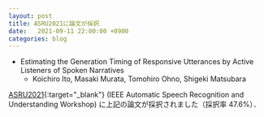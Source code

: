 ```yaml
---
layout: post
title: ASRU2021に論文が採択
date:   2021-09-11 22:00:00 +0900
categories: blog
---
```


- Estimating the Generation Timing of Responsive Utterances by Active Listeners of Spoken Narratives
  - Koichiro Ito, Masaki Murata, Tomohiro Ohno, Shigeki Matsubara

[ASRU2021](https://asru2021.org/ "ASRU2021"){:target="_blank"} (IEEE Automatic Speech Recognition and Understanding Workshop) に上記の論文が採択されました（採択率 47.6%）．
